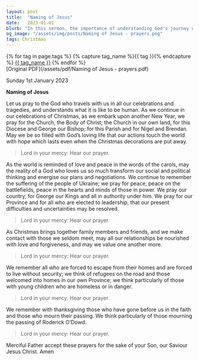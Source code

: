 ```yaml
---
layout: post
title:  "Naming of Jesus"
date:   2023-01-01
blurb: "In this sermon, the importance of understanding God's journey with us through all our celebrations and tragedies is highlighted. The prayer emphasizes the need for love, forgiveness, and peace in our relationships, societies, and the world at large. It also acknowledges the suffering of refugees and those mourning the loss of loved ones."
og_image: "/assets/img/posts/Naming of Jesus - prayers.png"
tags: Christmas
---    
```

<div class="tag-pills">
  {% for tag in page.tags %}
    {% capture tag_name %}{{ tag }}{% endcapture %}
    <a href="{{ site.baseurl }}/tag/{{ tag_name }}" class="tag-pill">{{ tag_name }}</a>
  {% endfor %}
</div>
[Original PDF](/assets/pdf/Naming of Jesus - prayers.pdf)

Sunday 1st January 2023

**Naming of Jesus**

Let us pray to the God who travels with us in all our celebrations and tragedies, and understands what it is like to be human. As we continue in our celebrations of Christmas, as we embark upon another New Year, we pray for the Church, the Body of Christ; the Church in our own land, for this Diocese and George our Bishop; for this Parish and for Nigel and Brendan. May we be so filled with God’s loving life that our actions touch the world with hope which lasts even when the Christmas decorations are put away.

> Lord in your mercy: Hear our prayer.

As the world is reminded of love and peace in the words of the carols, may the reality of a God who loves us so much transform our social and political thinking and energise our plans and negotiations. We continue to remember the suffering of the people of Ukraine; we pray for peace, peace on the battlefields, peace in the hearts and minds of those in power. We pray our country, for George our Kings and all in authority under him. We pray for our Province and for all who are elected to leadership, that our present difficulties and uncertainties may be resolved.

> Lord in your mercy: Hear our prayer.

As Christmas brings together family members and friends, and we make contact with those we seldom meet, may all our relationships be nourished with love and forgiveness, and may we value one another more.

> Lord in your mercy: Hear our prayer.

We remember all who are forced to escape from their homes and are forced to live without security; we think of refugees on the road and those welcomed into homes in our own Province; we think particularly of those with young children who are homeless or in danger.

> Lord in your mercy: Hear our prayer.

We remember with thanksgiving those who have gone before us in the faith and those who mourn their passing. We think particularly of those mourning the passing of Roderick O’Dowd.

> Lord in your mercy: Hear our prayer.

Merciful Father accept these prayers for the sake of your Son, our Saviour Jesus Christ. Amen
